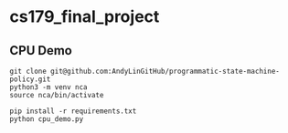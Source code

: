 # cs179_final_project
## CPU Demo
```
git clone git@github.com:AndyLinGitHub/programmatic-state-machine-policy.git
python3 -m venv nca
source nca/bin/activate

pip install -r requirements.txt
python cpu_demo.py
```
